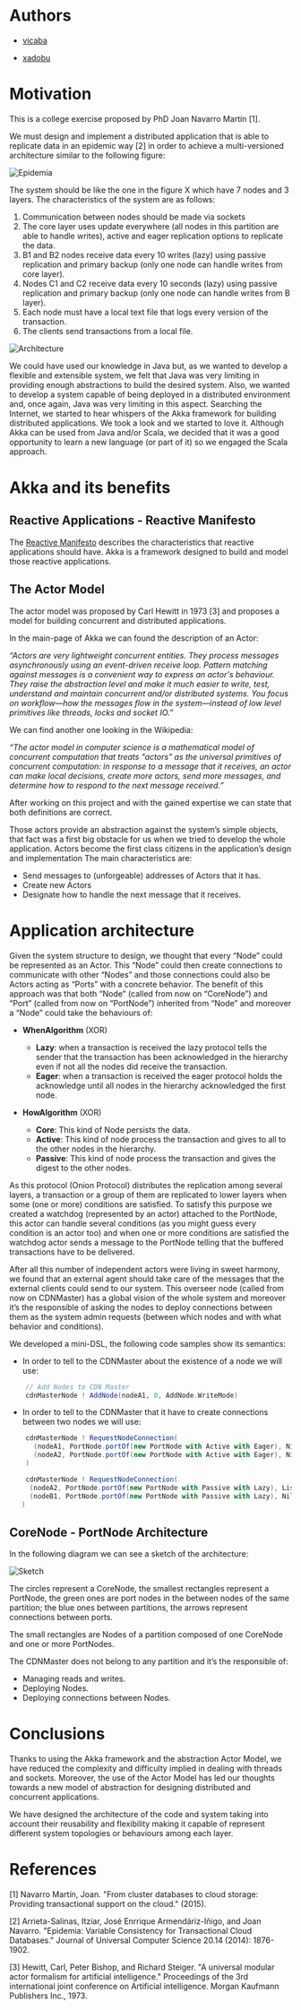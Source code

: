 # Authors

* [vicaba](https://github.com/vicaba "vicaba")

* [xadobu](https://github.com/xadobu "xadobu")


# Motivation

This is a college exercise proposed by PhD Joan Navarro Martín [1].

We must design and implement a distributed application that is able to replicate data in an epidemic way [2] in order to achieve a multi-versioned architecture similar to the following figure:

![Epidemia](https://github.com/vicobu/DistrubtedSystem/blob/master/images/ex_img1.png)

The system should be like the one in the figure X which have 7 nodes and 3 layers. The
characteristics of the system are as follows:

1. Communication between nodes should be made via sockets
2. The core layer uses update everywhere (all nodes in this partition are able to handle writes), active and eager replication options to replicate the data.
3. B1 and B2 nodes receive data every 10 writes (lazy) using passive replication and primary backup (only one node can handle writes from core layer).
4. Nodes C1 and C2 receive data every 10 seconds (lazy) using passive replication and primary backup (only one node can handle writes from B layer).
5. Each node must have a local text file that logs every version of the transaction.
6. The clients send transactions from a local file.

![Architecture](https://github.com/vicobu/DistrubtedSystem/blob/master/images/ex_img2.png)

We could have used our knowledge in Java but, as we wanted to develop a flexible and extensible system, we felt that Java was very limiting in providing enough abstractions to build the desired system. Also, we wanted to develop a system capable of being deployed in a distributed environment and, once again, Java was very limiting in this aspect.
Searching the Internet, we started to hear whispers of the Akka framework for building distributed applications. We took a look and we started to love it. Although Akka can be used from Java and/or Scala, we decided that it was a good opportunity to learn a new language (or part of it) so we engaged the Scala approach.

# Akka and its benefits
## Reactive Applications - Reactive Manifesto
The [Reactive Manifesto](http://www.reactivemanifesto.org/) describes the characteristics that reactive applications should have. Akka is a framework designed to build and model those reactive applications.

## The Actor Model
The actor model was proposed by Carl Hewitt in 1973 [3] and proposes a model for building concurrent and distributed applications.

In the main-page of Akka we can found the description of an Actor:

*“Actors are very lightweight concurrent entities. They process messages asynchronously using an event-driven receive loop. Pattern matching against messages is a convenient way to express an actor's behaviour. They raise the abstraction level and make it much easier to write, test, understand and maintain concurrent and/or distributed systems. You focus on workflow—how the messages flow in the system—instead of low level primitives like threads, locks and socket IO.”*

We can find another one looking in the Wikipedia:

*“The actor model in computer science is a mathematical model of concurrent computation that treats "actors" as the universal primitives of concurrent computation: in response to a message that it receives, an actor can make local decisions, create more actors, send more messages, and determine how to respond to the next message received.”*

After working on this project and with the gained expertise we can state that both definitions are correct.

Those actors provide an abstraction against the system’s simple objects, that fact was a first big obstacle for us when we tried to develop the whole application. Actors become the first class citizens in the application’s design and implementation
The main characteristics are:

* Send messages to (unforgeable) addresses of Actors that it has.
* Create new Actors
* Designate how to handle the next message that it receives.

# Application architecture

Given the system structure to design, we thought that every “Node” could be represented as an Actor. This “Node” could then create connections to communicate with other “Nodes” and those connections could also be Actors acting as “Ports” with a concrete behavior. The benefit of this approach was that both “Node” (called from now on “CoreNode”) and “Port” (called from now on “PortNode”) inherited from “Node” and moreover a “Node” could take the behaviours of:

* **WhenAlgorithm** (XOR)
  * **Lazy**: when a transaction is received the lazy protocol tells the sender that the transaction has been acknowledged in the hierarchy even if not all the nodes did receive the transaction.
  * **Eager**: when a transaction is received the eager protocol holds the acknowledge until all nodes in the hierarchy acknowledged the first node.

* **HowAlgorithm** (XOR)
  * **Core**: This kind of Node persists the data.
  * **Active**: This kind of node process the transaction and gives to all to the other nodes in the hierarchy.
  * **Passive**: This kind of node process the transaction and gives the digest to the other nodes.

As this protocol (Onion Protocol) distributes the replication among several layers, a transaction or a group of them are replicated to lower layers when some (one or more) conditions are satisfied. 
To satisfy this purpose we created a watchdog (represented by an actor) attached to the PortNode, this actor can handle several conditions (as you might guess every condition is an actor too) and when one or more conditions are satisfied the watchdog actor sends a message to the PortNode telling that the buffered transactions have to be delivered.

After all this number of independent actors were living in sweet harmony, we found that an external agent should take care of the messages that the external clients could send to our system. This overseer node (called from now on CDNMaster) has a global vision of the whole system and moreover it’s the responsible of asking the nodes to deploy connections between them as the system admin requests (between which nodes and with what behavior and conditions).

We developed a mini-DSL, the following code samples show its semantics:
* In order to tell to the CDNMaster about the existence of a node we will use:
```scala
    // Add Nodes to CDN Master
    cdnMasterNode ! AddNode(nodeA1, 0, AddNode.WriteMode)
```

* In order to tell to the CDNMaster that it have to create connections between two nodes we will use:
```scala
    cdnMasterNode ! RequestNodeConnection(
      (nodeA1, PortNode.portOf(new PortNode with Active with Eager), Nil),
      (nodeA2, PortNode.portOf(new PortNode with Active with Eager), Nil)
    )
 ```
 ```scala
     cdnMasterNode ! RequestNodeConnection(
      (nodeA2, PortNode.portOf(new PortNode with Passive with Lazy), List(("transBound", Condition.of(TransactionBoundary(10))))),
      (nodeB1, PortNode.portOf(new PortNode with Passive with Lazy), Nil)
    )
 ```
 
## CoreNode - PortNode Architecture
In the following diagram we can see a sketch of the architecture:
 
![Sketch](https://github.com/vicobu/DistrubtedSystem/blob/master/images/node_diag.png)

 
The circles represent a CoreNode, the smallest rectangles represent a PortNode, the green ones are port nodes in the between nodes of the same partition; the blue ones between partitions, the arrows represent connections between ports.

The small rectangles are Nodes of a partition composed of one CoreNode and one or more PortNodes.

The CDNMaster does not belong to any partition and it’s the responsible of:

* Managing reads and writes.
* Deploying Nodes.
* Deploying connections between Nodes.

# Conclusions
Thanks to using the Akka framework and the abstraction Actor Model, we have reduced the complexity and difficulty implied in dealing with threads and sockets. Moreover, the use of the Actor Model has led our thoughts towards a new model of abstraction for designing distributed and concurrent applications.

We have designed the architecture of the code and system taking into account their reusability and flexibility making it capable of represent different system topologies or behaviours among each layer.

# References

[1] Navarro Martín, Joan. "From cluster databases to cloud storage: Providing transactional support on the cloud." (2015).

[2] Arrieta-Salinas, Itziar, José Enrrique Armendáriz-Iñigo, and Joan Navarro. "Epidemia: Variable Consistency for Transactional Cloud Databases." Journal of Universal Computer Science 20.14 (2014): 1876-1902.

[3] Hewitt, Carl, Peter Bishop, and Richard Steiger. "A universal modular actor formalism for artificial intelligence." Proceedings of the 3rd international joint conference on Artificial intelligence. Morgan Kaufmann Publishers Inc., 1973.
